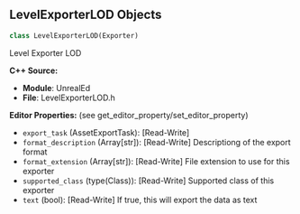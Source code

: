 ## LevelExporterLOD Objects

```python
class LevelExporterLOD(Exporter)
```

Level Exporter LOD

**C++ Source:**

- **Module**: UnrealEd
- **File**: LevelExporterLOD.h

**Editor Properties:** (see get_editor_property/set_editor_property)

- ``export_task`` (AssetExportTask):  [Read-Write]
- ``format_description`` (Array[str]):  [Read-Write] Descriptiong of the export format
- ``format_extension`` (Array[str]):  [Read-Write] File extension to use for this exporter
- ``supported_class`` (type(Class)):  [Read-Write] Supported class of this exporter
- ``text`` (bool):  [Read-Write] If true, this will export the data as text

<a id="unreal.LevelExporterOBJ"></a>